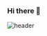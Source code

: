 ### Hi there 👋

![header](https://capsule-render.vercel.app/api?type=waving&height=200&text=Welcome!&fontAlign=70&fontAlignY=40&color=auto&desc=Sohee's%20GitHub%20Profile%20&descAlignY=56&descAlign=80)

<!--
**thgml00/thgml00** is a ✨ _special_ ✨ repository because its `README.md` (this file) appears on your GitHub profile.

Here are some ideas to get you started:

- 🔭 I’m currently working on ...
- 🌱 I’m currently learning ...
- 👯 I’m looking to collaborate on ...
- 🤔 I’m looking for help with ...
- 💬 Ask me about ...
- 📫 How to reach me: ...
- 😄 Pronouns: ...
- ⚡ Fun fact: ...
-->
